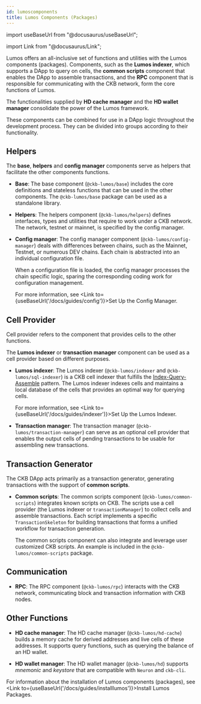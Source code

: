 ```yaml
---
id: lumoscomponents
title: Lumos Components (Packages)
---
```

import useBaseUrl from "@docusaurus/useBaseUrl";

import Link from "@docusaurus/Link";

Lumos offers an all-inclusive set of functions and utilities with the Lumos components (packages)<!--as shown in the figure of the architecture-->. Components, such as the **Lumos indexer**, which supports a DApp to query on cells, the **common scripts** component that enables the DApp to assemble transactions, and the **RPC** component that is responsible for communicating with the CKB network, form the core functions of Lumos.

The functionalities supplied by **HD cache manager** and the **HD wallet manager** consolidate the power of the Lumos framework. 

These components can be combined for use in a DApp logic throughout the development process. They can be divided into groups according to their functionality.

## Helpers

The **base**, **helpers** and **config manager** components serve as helpers that facilitate the other components functions.

- **Base**: The base component (`@ckb-lumos/base`) includes the core definitions and stateless functions that can be used in the other components. The `@ckb-lumos/base` package can be used as a standalone library.

- **Helpers**: The helpers component (`@ckb-lumos/helpers`) defines interfaces, types <!--,for example, the `TransactionSkeletonType` ,--> and utilities that require to work under a CKB network. The network, testnet or mainnet, is specified by the config manager.

- **Config manager**: The config manager component  (`@ckb-lumos/config-manager`) deals with differences between chains, such as the Mainnet, Testnet, or numerous DEV chains. Each chain is abstracted into an individual configuration file.

  When a configuration file is loaded, the config manager processes the chain specific logic, sparing the corresponding coding work for configuration management.

  For more information, see <Link to={useBaseUrl('/docs/guides/config')}>Set Up the Config Manager</Link>.

## Cell Provider

Cell provider refers to the component that provides cells to the other functions. 

The **Lumos indexer** or **transaction manager** component can be used as a cell provider based on different purposes.

- **Lumos indexer**: The Lumos indexer (`@ckb-lumos/indexer` and `@ckb-lumos/sql-indexer`) is a CKB cell indexer that fulfills the [Index-Query-Assemble](https://docs.nervos.org/docs/reference/cell#index-query-assemble-pattern) pattern. The Lumos indexer indexes cells and maintains a local database of the cells that provides an optimal way for querying cells.

  For more information, see <Link to={useBaseUrl('/docs/guides/indexer')}>Set Up the Lumos Indexer</Link>.

- **Transaction manager**: The transaction manager (`@ckb-lumos/transaction-manager`) can serve as an optional cell provider that enables the output cells of pending transactions to be usable for assembling new transactions.

## Transaction Generator

The CKB DApp acts primarily as a transaction generator, generating transactions with the support of **common scripts**.

- **Common scripts**: The common scripts component (`@ckb-lumos/common-scripts`) integrates known scripts on CKB. The scripts use a cell provider (the Lumos indexer or `transactionManager`) to collect cells and assemble transactions. Each script implements a specific  `TransactionSkeleton`  for building transactions that forms a unified workflow for transaction generation.

  The common scripts component can also integrate and leverage user customized CKB scripts. An example is included in the `@ckb-lumos/common-scripts` package.

## Communication

- **RPC**: The RPC component (`@ckb-lumos/rpc`) interacts with the CKB network, communicating block and transaction information with CKB nodes.


## Other Functions

- **HD cache manager**: The HD cache manager (`@ckb-lumos/hd-cache`) builds a memory cache for derived addresses and live cells of these addresses. It supports query functions, such as querying the balance of an HD wallet.

- **HD wallet manager**: The HD wallet manager (`@ckb-lumos/hd`) supports *mnemonic* and *keystore* that are compatible with `Neuron` and `ckb-cli`. 

For information about the installation of Lumos components (packages), see <Link to={useBaseUrl('/docs/guides/installlumos')}>Install Lumos Packages</Link>. <!--For the projects that have already listed Lumos packages as dependencies, just run `yarn install` in the projects directly to install the packages.--> 